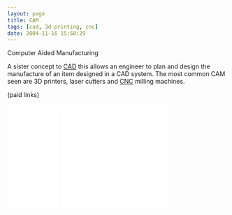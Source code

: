 ```yaml
---
layout: page
title: CAM
tags: [cad, 3d printing, cnc]
date: 2004-11-16 15:58:29
---
```

Computer Aided Manufacturing

A sister concept to [CAD](/wiki/cad.html "Computer Aided Design") this allows an engineer to plan and design the manufacture of an item designed in a CAD system. The most common CAM seen are 3D printers, laser cutters and [CNC](/wiki/cnc.html "CNC") milling machines.

(paid links)

<iframe style="width:120px;height:240px;" marginwidth="0" marginheight="0" scrolling="no" frameborder="0" src="//ws-eu.amazon-adsystem.com/widgets/q?ServiceVersion=20070822&OneJS=1&Operation=GetAdHtml&MarketPlace=GB&source=ss&ref=as_ss_li_til&ad_type=product_link&tracking_id=orionrobots-21&language=en_GB&marketplace=amazon&region=GB&placement=B07ZR467YR&asins=B07ZR467YR&linkId=3c7684f02eef521cf7ce7b447347903f&show_border=true&link_opens_in_new_window=true"></iframe>
<iframe style="width:120px;height:240px;" marginwidth="0" marginheight="0" scrolling="no" frameborder="0" src="//ws-eu.amazon-adsystem.com/widgets/q?ServiceVersion=20070822&OneJS=1&Operation=GetAdHtml&MarketPlace=GB&source=ss&ref=as_ss_li_til&ad_type=product_link&tracking_id=orionrobots-21&language=en_GB&marketplace=amazon&region=GB&placement=B00ZBS86ZW&asins=B00ZBS86ZW&linkId=299b16702482691d0c89ca7cc7b72ffa&show_border=true&link_opens_in_new_window=true"></iframe>
<iframe style="width:120px;height:240px;" marginwidth="0" marginheight="0" scrolling="no" frameborder="0" src="//ws-eu.amazon-adsystem.com/widgets/q?ServiceVersion=20070822&OneJS=1&Operation=GetAdHtml&MarketPlace=GB&source=ss&ref=as_ss_li_til&ad_type=product_link&tracking_id=orionrobots-21&language=en_GB&marketplace=amazon&region=GB&placement=B00XHNE9JK&asins=B00XHNE9JK&linkId=2fea7d34681a00bdd9d0f989dc73bd44&show_border=true&link_opens_in_new_window=true"></iframe>
